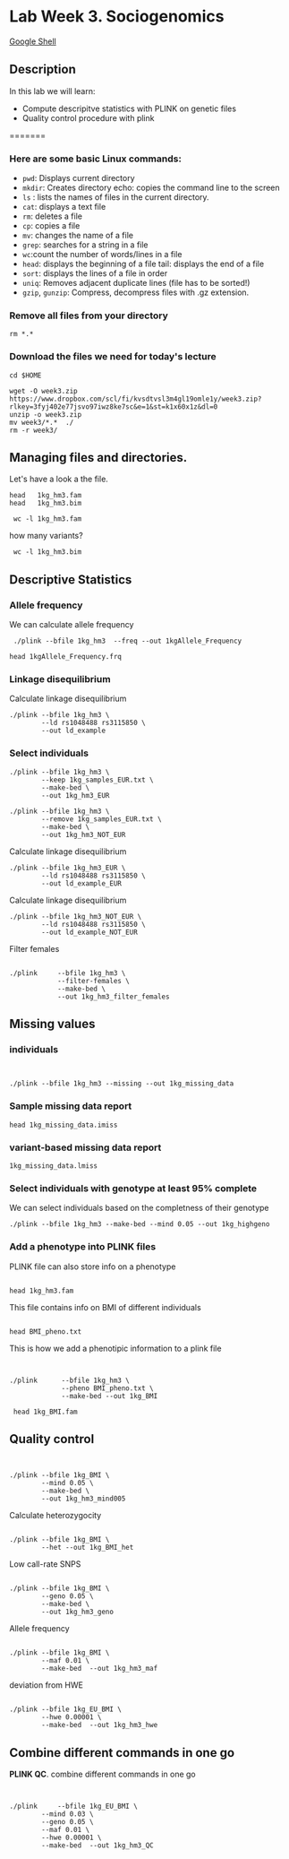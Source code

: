 # Lab Week 3. Sociogenomics

[Google Shell](https://cloud.google.com/shell/docs/launching-cloud-shell?hl=en)

## Description
In this lab we will learn:

* Compute descripitve statistics with PLINK on genetic files 
* Quality control procedure with plink



=======

### Here are some basic Linux commands:

* `pwd`: Displays current directory
* `mkdir`: Creates directory echo: copies the command line to the screen 
* `ls` : lists the names of files in the current directory.
* `cat`: displays a text file
* `rm`: deletes a file
* `cp`: copies a file
* `mv`: changes the name of a file
* `grep`: searches for a string in a file
* `wc`:count the number of words/lines in a file
* `head`: displays the beginning of a file tail: displays the end of a file
* `sort`: displays the lines of a file in order
* `uniq`: Removes adjacent duplicate lines (file has to be sorted!)
* `gzip`, `gunzip`: Compress, decompress files with .gz extension.


### Remove all files from your directory


```
rm *.*
``` 

### Download the files we need for today's lecture
```
cd $HOME

wget -O week3.zip https://www.dropbox.com/scl/fi/kvsdtvsl3m4gl19omle1y/week3.zip?rlkey=3fyj402e77jsvo97iwz8ke7sc&e=1&st=k1x60x1z&dl=0
unzip -o week3.zip 
mv week3/*.*  ./
rm -r week3/
```

##  Managing files and directories.
Let's have a look a the file. 

```
head   1kg_hm3.fam
head   1kg_hm3.bim

```


```
 wc -l 1kg_hm3.fam
```

how many variants?

```
 wc -l 1kg_hm3.bim
```


##  Descriptive Statistics



### Allele frequency
We can calculate allele frequency

```
 ./plink --bfile 1kg_hm3  --freq --out 1kgAllele_Frequency
```

```
head 1kgAllele_Frequency.frq 
```


### Linkage disequilibrium
Calculate linkage disequilibrium
```
./plink --bfile 1kg_hm3 \
	 	--ld rs1048488 rs3115850 \
		--out ld_example
```

### Select individuals


```
./plink --bfile 1kg_hm3 \
	 	--keep 1kg_samples_EUR.txt \
		--make-bed \
		--out 1kg_hm3_EUR
```

```
./plink --bfile 1kg_hm3 \
	 	--remove 1kg_samples_EUR.txt \
		--make-bed \
		--out 1kg_hm3_NOT_EUR
```

Calculate linkage disequilibrium
```
./plink --bfile 1kg_hm3_EUR \
	 	--ld rs1048488 rs3115850 \
		--out ld_example_EUR
```

Calculate linkage disequilibrium
```
./plink --bfile 1kg_hm3_NOT_EUR \
	 	--ld rs1048488 rs3115850 \
		--out ld_example_NOT_EUR
```


Filter females
```

./plink     --bfile 1kg_hm3 \
            --filter-females \
            --make-bed \
       	 	--out 1kg_hm3_filter_females

```

## Missing values

### individuals
```


./plink --bfile 1kg_hm3 --missing --out 1kg_missing_data
```
### Sample missing data report

```
head 1kg_missing_data.imiss
```
### variant-based missing data report

```
1kg_missing_data.lmiss
```


### Select individuals with genotype at least 95% complete
We can select individuals based on the completness of their genotype
```
./plink --bfile 1kg_hm3 --make-bed --mind 0.05 --out 1kg_highgeno
```



### Add a phenotype into PLINK files

PLINK file can also store info on a phenotype


```

head 1kg_hm3.fam
```


This file contains info on BMI of different individuals
```

head BMI_pheno.txt
```

This is how we add a phenotipic information to a plink file
```


./plink      --bfile 1kg_hm3 \
             --pheno BMI_pheno.txt \
             --make-bed --out 1kg_BMI

```

```
 head 1kg_BMI.fam
```



## Quality control
```


./plink --bfile 1kg_BMI \
		--mind 0.05 \
		--make-bed \
		--out 1kg_hm3_mind005
```

Calculate heterozygocity
```

./plink --bfile 1kg_BMI \
		--het --out 1kg_BMI_het
```


Low call-rate SNPS
```

./plink --bfile 1kg_BMI \
		--geno 0.05 \
		--make-bed \
		--out 1kg_hm3_geno
```

Allele frequency
```

./plink --bfile 1kg_BMI \
	 	--maf 0.01 \
		--make-bed  --out 1kg_hm3_maf
```
deviation from HWE
```

./plink --bfile 1kg_EU_BMI \
	 	--hwe 0.00001 \
		--make-bed  --out 1kg_hm3_hwe

```

## Combine different commands in one go

**PLINK QC**. combine different commands in one go
```


./plink     --bfile 1kg_EU_BMI \
       	--mind 0.03 \
       	--geno 0.05 \
       	--maf 0.01 \
    	--hwe 0.00001 \
        --make-bed  --out 1kg_hm3_QC      
			
```
